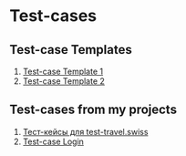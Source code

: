 # Test-cases

## Test-case Templates

1. [Test-case Template 1](https://docs.google.com/spreadsheets/d/1WXxXWI7wPBDbZZyFB77P-x1CFolMIxeoESn5chXtXAg/edit?usp=sharing)
2. [Test-case Template 2](https://docs.google.com/spreadsheets/d/1VncvmA2GIoV7xQMTCuobtXMwmFKBduouY-1PGNXsaC8/edit?usp=sharing)

## Test-cases from my projects

1. [Тест-кейсы для test-travel.swiss](https://docs.google.com/spreadsheets/d/1ZMDywCHtrpppqAu3-pvKa5Q5HbPm8V0wrqS7cjwIwjg/edit?usp=sharing)
2. [Test-case Login](https://docs.google.com/spreadsheets/d/115Ve4-0qcS-VzQwyakYJF0Q86pD55d5n26owSeCueDs/edit?usp=sharing)

